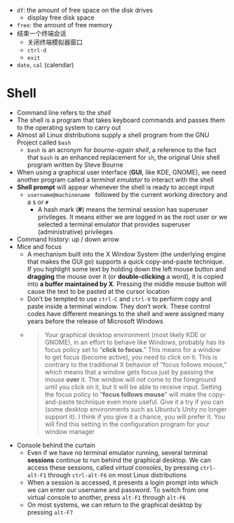 <!-- review 2019-10-15 10:14:24 -->
- `df`: the amount of free space on the disk drives
    - display free disk space
- `free`: the amount of free memory
- 结束一个终端会话
    - 关闭终端模拟器窗口
    - `ctrl-d`
    - `exit`
- `date`, `cal` (calendar)
# Shell
- Command line refers to the *shell*
- The shell is a program that takes keyboard commands and passes them to the operating system to carry out
- Almost all Linux distributions supply a shell program from the GNU Project called `bash`
    - `bash` is an acronym for *bourne-again shell*, a reference to the fact that `bash` is an enhanced replacement for `sh`, the original Unix shell program written by Steve Bourne
- When using a graphical user interface (**GUI**, like KDE, GNOME), we need another program called a *terminal emulator* to interact with the shell
- **Shell prompt** will appear whenever the shell is ready to accept input
    - `username@machinename ` followed by the current working directory and a `$` or `#`
        - A hash mark (**#**) means the terminal session has superuser privileges. It means either we are logged in as the root user or we selected a terminal emulator that provides superuser (administrative) privileges
- Command history: up / down arrow
- Mice and focus
    - A mechanism built into the X Window System (the underlying engine that makes the GUI go) supports a quick copy-and-paste technique. If you highlight some text by holding down the left mouse button and **dragging** the mouse over it (or **double-clicking** a word), it is copied into **a buffer maintained by X**. Pressing the middle mouse button will cause the text to be pasted at the cursor location
    - Don’t be tempted to use `ctrl-C` and `ctrl-V` to perform copy and paste inside a terminal window. They don’t work. These control codes have different meanings to the shell and were assigned many years before the release of Microsoft Windows
    - > Your graphical desktop environment (most likely KDE or GNOME), in an effort to behave like Windows, probably has its focus policy set to “**click to focus**.” This means for a window to get focus (become active), you need to click on it. This is contrary to the traditional X behavior of “focus follows mouse,” which means that a window gets focus just by passing the mouse **over** it. The window will not come to the foreground until you click on it, but it will be able to receive input. Setting the focus policy to “**focus follows mouse**” will make the copy-and-paste technique even more useful. Give it a try if you can (some desktop environments such as Ubuntu’s Unity no longer support it). I think if you give it a chance, you will prefer it. You will find this setting in the configuration program for your window manager
- Console behind the curtain
    - Even if we have no terminal emulator running, several terminal **sessions** continue to run behind the graphical desktop. We can access these sessions, called *virtual consoles*, by pressing `ctrl-alt-F1` through `ctrl-alt-F6` on most Linux distributions
    - When a session is accessed, it presents a login prompt into which we can enter our username and password. To switch from one virtual console to another, press `alt-F1` through `alt-F6`
    - On most systems, we can return to the graphical desktop by pressing `alt-F7`